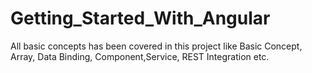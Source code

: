 # Getting_Started_With_Angular
All basic concepts has been covered in this project like Basic Concept, Array, Data Binding, Component,Service, REST Integration etc.
